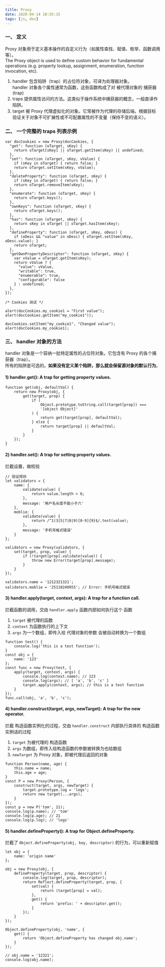 ```yaml
---
title: Proxy
date: 2020-04-14 10:55:15
tags: [js, doc]
---
```


### 一、 定义

Proxy 对象用于定义基本操作的自定义行为（如属性查找、赋值、枚举、函数调用等）。  
The Proxy object is used to define custom behavior for fundamental operations (e.g. property lookup, assignment, enumeration, function invocation, etc).

1. handler 包含陷阱（trap）的占位符对象，可译为处理器对象。  
   handler 对象各个属性通常为函数，这些函数构成了对 被代理对象的 捕获器(trap)
2. traps 提供属性访问的方法。这类似于操作系统中捕获器的概念，一般直译作陷阱。
3. target 被 Proxy 代理虚拟化的对象。它常被作为代理的存储后端。根据目标验证关于对象不可扩展性或不可配置属性的不变量（保持不变的语义）。

### 二、 一个完整的 traps 列表示例

```
var docCookies = new Proxy(docCookies, {
  "get": function (oTarget, sKey) {
    return oTarget[sKey] || oTarget.getItem(sKey) || undefined;
  },
  "set": function (oTarget, sKey, vValue) {
    if (sKey in oTarget) { return false; }
    return oTarget.setItem(sKey, vValue);
  },
  "deleteProperty": function (oTarget, sKey) {
    if (sKey in oTarget) { return false; }
    return oTarget.removeItem(sKey);
  },
  "enumerate": function (oTarget, sKey) {
    return oTarget.keys();
  },
  "ownKeys": function (oTarget, sKey) {
    return oTarget.keys();
  },
  "has": function (oTarget, sKey) {
    return sKey in oTarget || oTarget.hasItem(sKey);
  },
  "defineProperty": function (oTarget, sKey, oDesc) {
    if (oDesc && "value" in oDesc) { oTarget.setItem(sKey, oDesc.value); }
    return oTarget;
  },
  "getOwnPropertyDescriptor": function (oTarget, sKey) {
    var vValue = oTarget.getItem(sKey);
    return vValue ? {
      "value": vValue,
      "writable": true,
      "enumerable": true,
      "configurable": false
    } : undefined;
  },
});

/* Cookies 测试 */

alert(docCookies.my_cookie1 = "First value");
alert(docCookies.getItem("my_cookie1"));

docCookies.setItem("my_cookie1", "Changed value");
alert(docCookies.my_cookie1);
```

### 三、 handler 对象的方法

handler 对象是一个容纳一批特定属性的占位符对象。它包含有 Proxy 的各个捕获器（trap）。  
所有的陷阱是可选的。**如果没有定义某个陷阱，那么就会保留源对象的默认行为**。

#### 1) handler.get(): A trap for getting property values.

```
function get(obj, defaultVal) {
    return new Proxy(obj, {
        get(target, prop) {
            if (
                Object.prototype.toString.call(target[prop]) ===
                '[object Object]'
            ) {
                return get(target[prop], defaultVal);
            } else {
                return target[prop] || defaultVal;
            }
        }
    });
}
```

#### 2) handler.set(): A trap for setting property values.

拦截设置，做校验

```
// 验证规则
let validators = {
    name: {
        validate(value) {
            return value.length > 6;
        },
        message: '用户名长度不能小于六'
    },
    moblie: {
        validate(value) {
            return /^1(3|5|7|8|9)[0-9]{9}$/.test(value);
        },
        message: '手机号格式错误'
    }
};

validators = new Proxy(validators, {
    set(target, prop, value) {
        if (!target[prop].validate(value)) {
            throw new Error(target[prop].message);
        }
    }
});

validators.name = '1212321321';
validators.moblie = '25110240955'; // Error: 手机号格式错误
```

#### 3) handler.apply(target, context, args): A trap for a function call.

拦截函数的调用，交由 `handler.apply` 函数内部如何执行这个 函数

1. `target` 被代理的函数
2. `context` 为函数执行的上下文
3. `args` 为一个数组，即传入给 代理对象的参数 会被自动转换为一个数组

```
function test() {
    console.log('this is a test function');
}
const obj = {
    name: '123'
};
const func = new Proxy(test, {
    apply(target, context, args) {
        console.log(context.name); // 123
        console.log(args); // [ 'a', 'b', 'c' ]
        target.apply(context, args); // this is a test function
    }
});
func.call(obj, 'a', 'b', 'c');
```

#### 4) handler.construct(target, args, newTarget): A trap for the new operator.

拦截 构造函数实例化的过程，交由 `handler.construct` 内部执行具体的 构造函数实例话的过程

1. `target` 为被代理的 构造函数
2. `args` 为数组，即传入给构造函数的参数被转换为也给数组
3. `newTarget` 为 Proxy 对象，即被代理后返回的对象

```
function Person(name, age) {
    this.name = name;
    this.age = age;
}
const P = new Proxy(Person, {
    construct(target, args, newTarget) {
        target.prototype.log = 'logs';
        return new target(...args);
    }
});
const p = new P('tom', 21);
console.log(p.name); // 'tom'
console.log(p.age); // 21
console.log(p.log); // 'logs'
```

#### 5) handler.defineProperty(): A trap for Object.defineProperty.

拦截了 `Object.defineProperty(obj, key, descriptor)` 的行为，可以重新赋值

```
let obj = {
    name: 'origin name'
};

obj = new Proxy(obj, {
    defineProperty(target, prop, descriptor) {
        console.log(target, prop, descriptor);
        return Reflect.defineProperty(target, prop, {
            set(val) {
                return (target[prop] = val);
            },
            get() {
                return 'prefix: ' + descriptor.get();
            }
        });
    }
});

Object.defineProperty(obj, 'name', {
    get() {
        return 'Object.defineProperty has changed obj.name';
    }
});

// obj.name = '12321';
console.log(obj.name);
```
